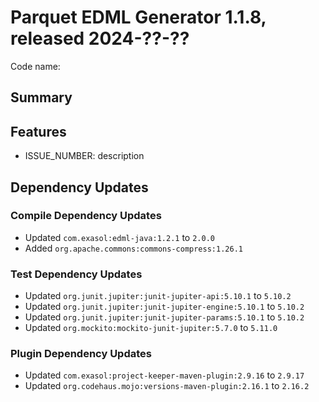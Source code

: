 # Parquet EDML Generator 1.1.8, released 2024-??-??

Code name:

## Summary

## Features

* ISSUE_NUMBER: description

## Dependency Updates

### Compile Dependency Updates

* Updated `com.exasol:edml-java:1.2.1` to `2.0.0`
* Added `org.apache.commons:commons-compress:1.26.1`

### Test Dependency Updates

* Updated `org.junit.jupiter:junit-jupiter-api:5.10.1` to `5.10.2`
* Updated `org.junit.jupiter:junit-jupiter-engine:5.10.1` to `5.10.2`
* Updated `org.junit.jupiter:junit-jupiter-params:5.10.1` to `5.10.2`
* Updated `org.mockito:mockito-junit-jupiter:5.7.0` to `5.11.0`

### Plugin Dependency Updates

* Updated `com.exasol:project-keeper-maven-plugin:2.9.16` to `2.9.17`
* Updated `org.codehaus.mojo:versions-maven-plugin:2.16.1` to `2.16.2`
